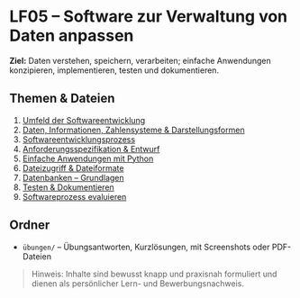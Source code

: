 # LF05 – Software zur Verwaltung von Daten anpassen


**Ziel:** Daten verstehen, speichern, verarbeiten; einfache Anwendungen konzipieren, implementieren, testen und dokumentieren.


## Themen & Dateien
1. [Umfeld der Softwareentwicklung](./01-umfeld-der-softwareentwicklung.md)
2. [Daten, Informationen, Zahlensysteme & Darstellungsformen](./02-daten-informationen-zahlensysteme-und-darstellungsformen.md)
3. [Softwareentwicklungsprozess](./03-softwareentwicklungsprozess.md)
4. [Anforderungsspezifikation & Entwurf](./04-anforderungsspezifikation-und-entwurf.md)
5. [Einfache Anwendungen mit Python](./05-einfache-anwendungen-mit-python.md)  
6. [Dateizugriff & Dateiformate](./06-dateizugriff-und-dateiformate.md)  
7. [Datenbanken – Grundlagen](./07-datenbanken-grundlagen.md)  
8. [Testen & Dokumentieren](./08-testen-und-dokumentieren.md)  
9. [Softwareprozess evaluieren](./09-softwareprozess-evaluieren.md)


## Ordner
- `übungen/` – Übungsantworten, Kurzlösungen, mit Screenshots oder PDF-Dateien


> Hinweis: Inhalte sind bewusst knapp und praxisnah formuliert und dienen als persönlicher Lern- und Bewerbungsnachweis.
